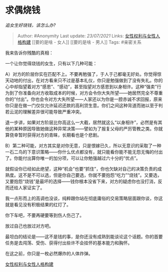 # 求偶烧钱
*追女生好烧钱，该怎么办?*

> Author: #Anonymity
Last update: *23/07/2021* 
Links: [女性权利与女性人格构建](https://zhihu.com/collection/369876193) [[要的是啥 - 女人]] [[要的是啥 - 男人]]
Tags: #亲密关系  

 
我来告诉你残酷的真相：

一个让你觉得烧钱的女生，只有以下几种可能：

A）对方的阶层你实在匹配不上。不要再勉强了，于人于己都毫无好处。你觉得惊天动地的付出，在对方看来只不过是基本礼仪，你只是勉强做到了没有失礼。你的心中却指望着对方“感恩”、“感动”，甚至指望对方感恩到以身相许。这种“强卖”行为到了你准备向对方收取成本的时候，对方会令你大失所望——她居然完全不尊重你的“付出”。你也会令对方大失所望——人家还以为你是一腔赤诚不求回报，原来你只是在做一门仅仅允许延迟还款的高利贷生意。你们之间这种背道而驰以至于判若云泥的理解差异很可能导致严重冲突。

退一步讲，如果对方阶层比你高这么一大截，居然就这么“以身相许”，必然是有其他的某种原因导致她做这种异常决策——譬如为了报复父母的严厉管教之类。你就算侥幸暂时获得对方的青睐，长期看也是个悲剧。

B）第二种可能，对方其实是对你无意，只是恨嫁已久，所以无意识的采取了一种一石二鸟的下意识策略——你什么优点都没有，就只能看你能不能无怨无悔的付出了。你能付出算你唯一的加分项，可以让你勉强越过六十分的“优点”。

就假设你已经如此绝望，这种“机会”也要“抓住”，你也欠缺对自己的决策负责的成熟度。这不是不可以选，但是你自己要选，你就不要抱怨“吃力”“烧钱”。又要选，又要抱怨“烧钱”是最坏的选择——钱你根本没省下来，对方的疑虑你也没打消，反而还给人家证实了。

我一点形而上的高调也没谈，纯粹跟你站在彻底庸俗的交易策略层面跟你谈，你这就是看见没有积极结果的红灯了。

你下车吧，不要再硬要等到伤人伤己了。

放过自己也放过对方吧。

最坦白的结论是——这不是钱的事，是你还没有成熟到能谈论这个话题。你的首要任务是去闯荡、受伤、获得付出些许不会挂怀的基本能力和胸怀。

在这之前，你只是一枚必然爆炸的人体炸弹。

[女性权利与女性人格构建](https://zhihu.com/collection/369876193)

